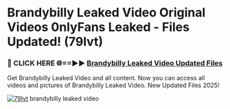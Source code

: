 # Brandybilly Leaked Video Original Videos 0nlyFans Leaked - Files Updated! (79lvt)

<h3>🔴 CLICK HERE 🌐==►► <a href="https://tinyurl.com/2wckxsce" rel="nofollow">Brandybilly Leaked Video Updated Files</a></h3>

Get Brandybilly Leaked Video and all content. Now you can access all videos and pictures of Brandybilly Leaked Video. New Updated Files 2025!

[![79lvt](https://i.imgur.com/AFduVYN.gif)](https://tinyurl.com/2wckxsce)
brandybilly leaked video